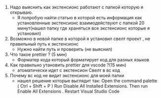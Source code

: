 1. Надо выяснить как экстенсионс работают с папкой которую я открываю.
   - Я попробую найти статью в которой есть информация как установленные экстенсионс взаимодействуют с папкой 20 минут(нашел папку где храняться все экстенсионс которые я установил)
2. Возможно в новой папке в которой я установил свелт проект , не правильный путь к экстенсионс
   - Нужно найти путь и проверить (не выяснил)
3. Что такое prettier ? (5 мин)
   - Форматер кода который форматирует код для разных языков
4. Как правильно утановить prettier для vscode ?(15 мин)
   - атоматически идет с экстенсион Свелт в вс код
5. Почему вс код не видит экстенсионс для моей папки
   - нашел решение которые выглядит так: Open the command palette ( Ctrl + Shift + P ) Run Disable All Installed Extensions. Then run Enable All Extensions . Restart Visual Studio Code
